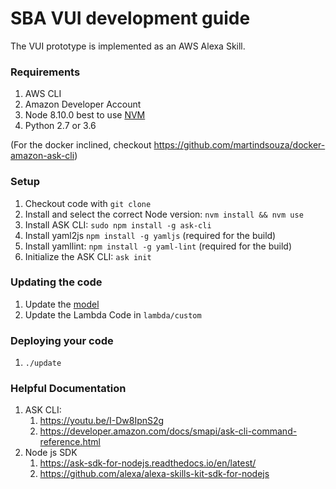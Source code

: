 # SBA VUI development guide

The VUI prototype is implemented as an AWS Alexa Skill.

### Requirements
1. AWS CLI
2. Amazon Developer Account
3. Node 8.10.0 best to use [NVM](https://github.com/creationix/nvm)
4. Python 2.7 or 3.6

(For the docker inclined, checkout https://github.com/martindsouza/docker-amazon-ask-cli)

### Setup
1. Checkout code with `git clone`
1. Install and select the correct Node version: `nvm install && nvm use`
1. Install ASK CLI: `sudo npm install -g ask-cli` 
1. Install yaml2js `npm install -g yamljs` (required for the build)
1. Install yamllint: `npm install -g yaml-lint` (required for the build)
1. Initialize the ASK CLI: `ask init`

### Updating the code
1. Update the [model](models/en-US.yml)
2. Update the Lambda Code in `lambda/custom`

### Deploying your code
1. `./update` 

### Helpful Documentation
1. ASK CLI: 
    1. https://youtu.be/I-Dw8IpnS2g
    1. https://developer.amazon.com/docs/smapi/ask-cli-command-reference.html
1. Node js SDK
    1. https://ask-sdk-for-nodejs.readthedocs.io/en/latest/
    1. https://github.com/alexa/alexa-skills-kit-sdk-for-nodejs
